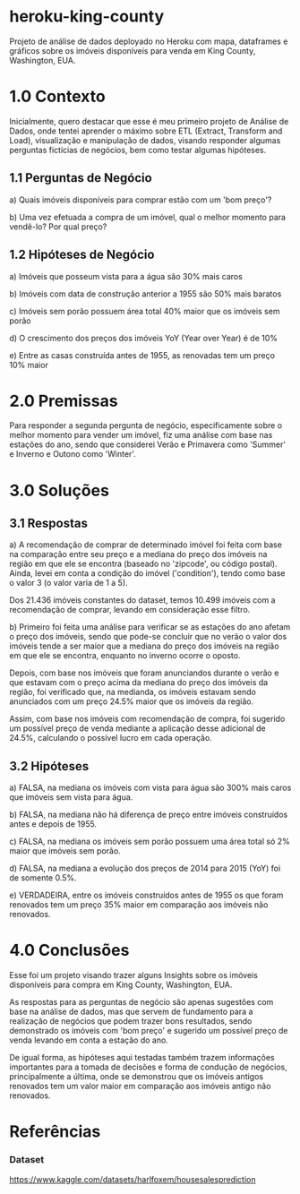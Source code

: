 ﻿# heroku-king-county
Projeto de análise de dados deployado no Heroku com mapa, dataframes e gráficos sobre os imóveis disponíveis para venda em King County, Washington, EUA. 

# 1.0 Contexto
Inicialmente, quero destacar que esse é meu primeiro projeto de Análise de Dados, onde tentei aprender o máximo sobre ETL (Extract, Transform and Load), visualização e manipulação de dados, visando responder algumas perguntas fictícias de negócios, bem como testar algumas hipóteses.

## 1.1 Perguntas de Negócio
 a) Quais imóveis disponíveis para comprar estão com um 'bom preço'?
 
 b) Uma vez efetuada a compra de um imóvel, qual o melhor momento para vendê-lo? Por qual preço?
 
## 1.2 Hipóteses de Negócio
 a) Imóveis que posseum vista para a água são 30% mais caros
 
 b) Imóveis com data de construção anterior a 1955 são 50% mais baratos
 
 c) Imóveis sem porão possuem área total 40% maior que os imóveis sem porão
 
 d) O crescimento dos preços dos imóveis YoY (Year over Year) é de 10%
 
 e) Entre as casas construída antes de 1955, as renovadas tem um preço 10% maior
 
# 2.0 Premissas
Para responder a segunda pergunta de negócio, especificamente sobre o melhor momento para vender um imóvel, fiz uma análise com base nas estações do ano, sendo que considerei Verão e Primavera como 'Summer' e Inverno e Outono como 'Winter'. 

# 3.0 Soluções

## 3.1 Respostas
 a) A recomendação de comprar de determinado imóvel foi feita com base na comparação entre seu preço e a mediana do preço dos imóveis na região em que ele se encontra (baseado no 'zipcode', ou código postal). Ainda, levei em conta a condição do imóvel ('condition'), tendo como base o valor 3 (o valor varia de 1 a 5).
 
 Dos 21.436 imóveis constantes do dataset, temos 10.499 imóveis com a recomendação de comprar, levando em consideração esse filtro. 
 
 b) Primeiro foi feita uma análise para verificar se as estações do ano afetam o preço dos imóveis, sendo que pode-se concluir que no verão o valor dos imóveis tende a ser maior que a mediana do preço dos imóveis na região em que ele se encontra, enquanto no inverno ocorre o oposto.
 
 Depois, com base nos imóveis que foram anunciandos durante o verão e que estavam com o preço acima da mediana do preço dos imóveis da região, foi verificado que, na medianda, os imóveis estavam sendo anunciados com um preço 24.5% maior que os imóveis da região. 
 
 Assim, com base nos imóveis com recomendação de compra, foi sugerido um possível preço de venda mediante a aplicação desse adicional de 24.5%, calculando o possível lucro em cada operação.

## 3.2 Hipóteses
 a) FALSA, na mediana os imóveis com vista para água são 300% mais caros que imóveis sem vista para água.
 
 b) FALSA, na mediana não há diferença de preço entre imóveis construídos antes e depois de 1955.
 
 c) FALSA, na mediana os imóveis sem porão possuem uma área total só 2% maior que imóveis sem porão. 
 
 d) FALSA, na mediana a evolução dos preços de 2014 para 2015 (YoY) foi de somente 0.5%.
 
 e) VERDADEIRA, entre os imóveis construídos antes de 1955 os que foram renovados tem um preço 35% maior em comparação aos imóveis não renovados. 
 
# 4.0 Conclusões
Esse foi um projeto visando trazer alguns Insights sobre os imóveis disponíveis para compra em King County, Washington, EUA.

As respostas para as perguntas de negócio são apenas sugestões com base na análise de dados, mas que servem de fundamento para a realização de negócios que podem trazer bons resultados, sendo demonstrado os imóveis com 'bom preço' e sugerido um possível preço de venda levando em conta a estação do ano.

De igual forma, as hipóteses aqui testadas também trazem informações importantes para a tomada de decisões e forma de condução de negócios, principalmente a última, onde se demonstrou que os imóveis antigos renovados tem um valor maior em comparação aos imóveis antigo não renovados. 

# Referências

### Dataset 
https://www.kaggle.com/datasets/harlfoxem/housesalesprediction
